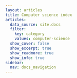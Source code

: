```yaml
---
layout: articles
title: Computer science index
articles:
  data_source: site.docs
  filter:
    key: category
    values: computer-science
  show_cover: false
  show_excerpt: true
  show_readmore: true
  show_info: true
sidebar:
  nav: docs_navigation
---
```

